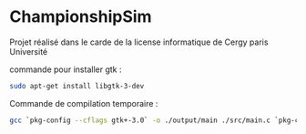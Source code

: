 # ChampionshipSim
Projet réalisé dans le carde de la license informatique de Cergy paris Université

commande pour installer gtk :

```bash
sudo apt-get install libgtk-3-dev
```


Commande de compilation temporaire : 

```bash
gcc `pkg-config --cflags gtk+-3.0` -o ./output/main ./src/main.c `pkg-config --libs gtk+-3.0`
```
